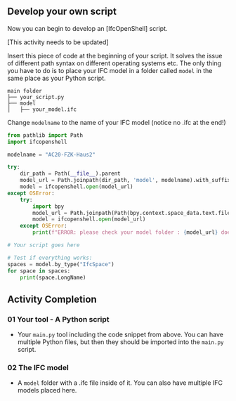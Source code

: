## Develop your own script

Now you can begin to develop an [IfcOpenShell] script.

[This activity needs to be updated]

Insert this piece of code at the beginning of your script. It solves the issue of different path syntax on different operating systems etc.
The only thing you have to do is to place your IFC model in a folder called `model` in the same place as your Python script.

```
main folder
├── your_script.py
├── model
│   ├── your_model.ifc
```
Change `modelname` to the name of your IFC model (notice no .ifc at the end!)

```python
from pathlib import Path
import ifcopenshell

modelname = "AC20-FZK-Haus2"

try:
    dir_path = Path(__file__).parent
    model_url = Path.joinpath(dir_path, 'model', modelname).with_suffix('.ifc')
    model = ifcopenshell.open(model_url)
except OSError:
    try:
        import bpy
        model_url = Path.joinpath(Path(bpy.context.space_data.text.filepath).parent, 'model', modelname).with_suffix('.ifc')
        model = ifcopenshell.open(model_url)
    except OSError:
        print(f"ERROR: please check your model folder : {model_url} does not exist")

# Your script goes here

# Test if everything works:
spaces = model.by_type("IfcSpace")
for space in spaces:
    print(space.LongName)
```

## Activity Completion

### 01 Your tool - A Python script
* Your `main.py` tool including the code snippet from above. You can have multiple Python files, but then they should be imported into the `main.py` script.

### 02 The IFC model
* A `model` folder with a .ifc file inside of it. You can also have multiple IFC models placed here.

